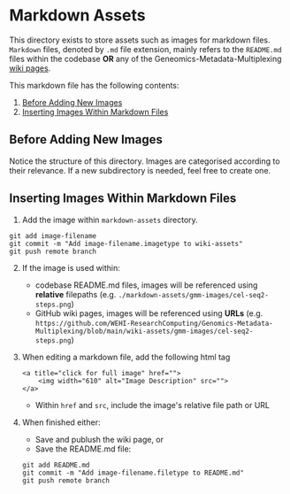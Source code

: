 # Markdown Assets
This directory exists to store assets such as images for markdown files. ```Markdown``` files, denoted by ```.md``` file extension, mainly refers to the ```README.md``` files within the codebase **OR** any of the Geneomics-Metadata-Multiplexing [wiki pages](https://github.com/WEHI-ResearchComputing/Genomics-Metadata-Multiplexing/wiki).

This markdown file has the following contents:
1. [Before Adding New Images](#before-adding-new-images)
2. [Inserting Images Within Markdown Files](#inserting-images-within-markdown-files)

## Before Adding New Images
Notice the structure of this directory. Images are categorised according to their relevance. If a new subdirectory is needed, feel free to create one.

## Inserting Images Within Markdown Files
1. Add the image within ```markdown-assets``` directory.
```
git add image-filename
git commit -m "Add image-filename.imagetype to wiki-assets"
git push remote branch
```
2. If the image is used within:
    - codebase README.md files, images will be referenced using **relative** filepaths (e.g. ```./markdown-assets/gmm-images/cel-seq2-steps.png```)
    - GitHub wiki pages, images will be referenced using **URLs** (e.g. ```https://github.com/WEHI-ResearchComputing/Genomics-Metadata-Multiplexing/blob/main/wiki-assets/gmm-images/cel-seq2-steps.png```)


3. When editing a markdown file, add the following html tag
    ```
    <a title="click for full image" href="">
        <img width="610" alt="Image Description" src="">
    </a>
    ```
    - Within ```href``` and ```src```, include the image's relative file path or URL
4. When finished either:
    - Save and publush the wiki page, or
    - Save the README.md file:
    ```
    git add README.md
    git commit -m "Add image-filename.filetype to README.md"
    git push remote branch
    ```
